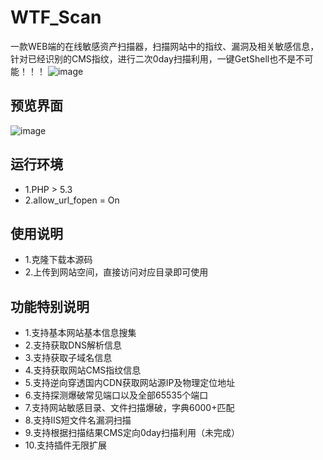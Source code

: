 # WTF_Scan
一款WEB端的在线敏感资产扫描器，扫描网站中的指纹、漏洞及相关敏感信息，针对已经识别的CMS指纹，进行二次0day扫描利用，一键GetShell也不是不可能！！！
![image](https://upload-images.jianshu.io/upload_images/6661013-a5ca96416f635dc1.png)

## 预览界面
![image](https://upload-images.jianshu.io/upload_images/6661013-35d11c212e2a941d.png)
## 运行环境
- 1.PHP > 5.3
- 2.allow_url_fopen = On

## 使用说明
- 1.克隆下载本源码
- 2.上传到网站空间，直接访问对应目录即可使用

## 功能特别说明
- 1.支持基本网站基本信息搜集
- 2.支持获取DNS解析信息
- 3.支持获取子域名信息
- 4.支持获取网站CMS指纹信息
- 5.支持逆向穿透国内CDN获取网站源IP及物理定位地址
- 6.支持探测爆破常见端口以及全部65535个端口
- 7.支持网站敏感目录、文件扫描爆破，字典6000+匹配
- 8.支持IIS短文件名漏洞扫描
- 9.支持根据扫描结果CMS定向0day扫描利用（未完成）
- 10.支持插件无限扩展
